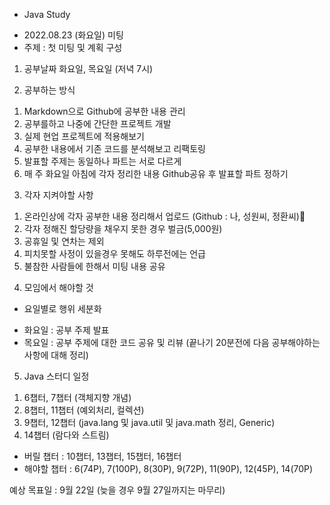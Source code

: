 * Java Study

- 2022.08.23 (화요일) 미팅
- 주제 : 첫 미팅 및 계획 구성

1. 공부날짜
화요일, 목요일 (저녁 7시)

2. 공부하는 방식
1) Markdown으로 Github에 공부한 내용 관리
2) 공부를하고 나중에 간단한 프로젝트 개발
3) 실제 현업 프로젝트에 적용해보기
4) 공부한 내용에서 기존 코드를 분석해보고 리팩토링
5) 발표할 주제는 동일하나 파트는 서로 다르게
6) 매 주 화요일 아침에 각자 정리한 내용 Github공유 후 발표할 파트 정하기

3. 각자 지켜야할 사항
1) 온라인상에 각자 공부한 내용 정리해서 업로드 (Github : 나, 성원씨, 정환씨)
2) 각자 정해진 할당량을 채우지 못한 경우 벌금(5,000원)
3) 공휴일 및 연차는 제외
4) 피치못할 사정이 있을경우 못해도 하루전에는 언급
5) 불참한 사람들에 한해서 미팅 내용 공유

4. 모임에서 해야할 것
- 요일별로 행위 세분화
* 화요일 : 공부 주제 발표
* 목요일 : 공부 주제에 대한 코드 공유 및 리뷰 (끝나기 20분전에 다음 공부해야하는 사항에 대해 정리)

5. Java 스터디 일정
1) 6챕터, 7챕터 (객체지향 개념)
2) 8챕터, 11챕터 (예외처리, 컬렉션)
3) 9챕터, 12챕터 (java.lang 및 java.util 및 java.math 정리, Generic)
4) 14챕터 (람다와 스트림)
- 버릴 챕터 : 10챕터, 13챕터, 15챕터, 16챕터
- 해야할 챕터 : 6(74P), 7(100P), 8(30P), 9(72P), 11(90P), 12(45P), 14(70P)

예상 목표일 : 9월 22일 (늦을 경우 9월 27일까지는 마무리)

